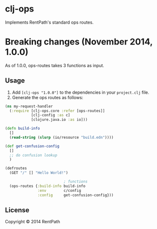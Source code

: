 # clj-ops

Implements RentPath's standard ops routes.

# Breaking changes (November 2014, 1.0.0)

 As of 1.0.0, ops-routes takes 3 functions as input.

## Usage

1. Add `[clj-ops "1.0.0"]` to the dependencies in your
`project.clj` file.
2. Generate the ops routes as follows:

```clj
(ns my-request-handler
  (:require [clj-ops.core :refer [ops-routes]]
            [clj-config :as c]
            [clojure.java.io :as io]))

(defn build-info 
  []
  (read-string (slurp (io/resource "build.edn"))))

(def get-confusion-config
  []
  ;; do confusion lookup
  )

(defroutes
  (GET "/" [] "Hello World!")

                           ; functions
  (ops-routes {:build-info build-info
               :env        c/config
               :config     get-confusion-config}))
```

## License

Copyright © 2014 RentPath
